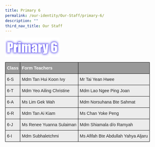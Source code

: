 ```yaml
---
title: Primary 6
permalink: /our-identity/Our-Staff/primary-6/
description: ""
third_nav_title: Our Staff
---
```

<img src="/images/P6.png" 
     style="width:35%">


<style type="text/css">
.tg  {border-collapse:collapse;border-spacing:0;margin:0px auto;}
.tg td{border-color:black;border-style:solid;border-width:1px;font-family:Arial, sans-serif;font-size:14px;
  overflow:hidden;padding:10px 5px;word-break:normal;}
.tg th{border-color:black;border-style:solid;border-width:1px;font-family:Arial, sans-serif;font-size:14px;
  font-weight:normal;overflow:hidden;padding:10px 5px;word-break:normal;}
.tg .tg-fxx4{background-color:#ECECEC;color:#222;text-align:left;vertical-align:middle}
.tg .tg-e6w6{background-color:#999;color:#FFF;font-weight:bold;text-align:left;vertical-align:middle}
.tg .tg-2hhi{background-color:#999;color:#FFF;font-weight:bold;text-align:left;vertical-align:top}
</style>
<table class="tg">
<tbody>
  <tr>
    <td class="tg-e6w6"><span style="color:#FFF;background-color:#999">Class</span></td>
    <td class="tg-e6w6"><span style="color:#FFF;background-color:#999">Form Teachers</span></td>
    <td class="tg-2hhi"></td>
  </tr>
  <tr>
    <td class="tg-fxx4"><span style="color:#222">6-S</span></td>
    <td class="tg-fxx4"><span style="color:#222">Mdm Tan Hui Koon Ivy</span></td>
    <td class="tg-fxx4"><span style="color:#222">Mr Tai Yean Hwee</span></td>
  </tr>
  <tr>
    <td class="tg-fxx4"><span style="color:#222">6-T</span></td>
    <td class="tg-fxx4"><span style="color:#222">Mdm Yeo Ailing Christine</span></td>
    <td class="tg-fxx4"><span style="color:#222">Mdm Lao Ngee Ping Joan</span></td>
  </tr>
  <tr>
    <td class="tg-fxx4"><span style="color:#222">6-A</span></td>
    <td class="tg-fxx4"><span style="color:#222">Ms Lim Gek Wah</span></td>
    <td class="tg-fxx4"><span style="color:#222">Mdm Norsuhana Bte Sahmat</span></td>
  </tr>
  <tr>
    <td class="tg-fxx4"><span style="color:#222">6-R </span></td>
    <td class="tg-fxx4"><span style="color:#222">Mdm Tan Ai Kiam</span></td>
    <td class="tg-fxx4"><span style="color:#222">Ms Chan Yoke Peng</span></td>
  </tr>
  <tr>
    <td class="tg-fxx4"><span style="color:#222">6-J </span></td>
    <td class="tg-fxx4"><span style="color:#222">Ms Renee Yuanna Sulaiman</span></td>
    <td class="tg-fxx4"><span style="color:#222">Mdm Shiamala d/o Ramyah</span></td>
  </tr>
  <tr>
    <td class="tg-fxx4"><span style="color:#222">6-I </span></td>
    <td class="tg-fxx4"><span style="color:#222">Mdm Subhaletchmi </span></td>
    <td class="tg-fxx4"><span style="color:#222">Ms Afifah Bte Abdullah Yahya Aljaru</span></td>
  </tr>
</tbody>
</table>